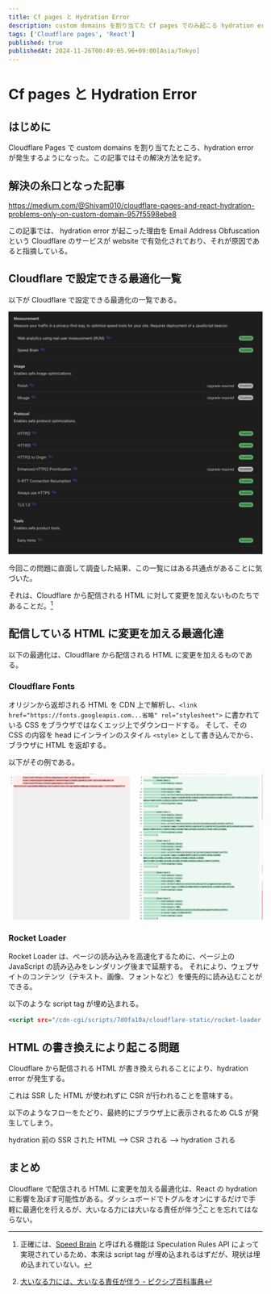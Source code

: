 ```yaml
---
title: Cf pages と Hydration Error
description: custom domains を割り当てた Cf pages でのみ起こる hydration error を討伐する方法。
tags: ['Cloudflare pages', 'React']
published: true
publishedAt: 2024-11-26T00:49:05.96+09:00[Asia/Tokyo]
---
```


# Cf pages と Hydration Error

## はじめに

Cloudflare Pages で custom domains を割り当てたところ、hydration error が発生するようになった。この記事ではその解決方法を記す。

## 解決の糸口となった記事

https://medium.com/@Shivam010/cloudflare-pages-and-react-hydration-problems-only-on-custom-domain-957f5598ebe8

この記事では、 hydration error が起こった理由を Email Address Obfuscation という Cloudflare のサービスが website で有効化されており、それが原因であると指摘している。

## Cloudflare で設定できる最適化一覧

以下が Cloudflare で設定できる最適化の一覧である。

![Cloudflare で設定できる Optimization 一覧](./cf_optimize_list.png)

今回この問題に直面して調査した結果、この一覧にはある共通点があることに気づいた。

それは、Cloudflare から配信される HTML に対して変更を加えないものたちであることだ。[^1]

[^1]: 正確には、[Speed Brain](https://developers.cloudflare.com/speed/optimization/content/speed-brain/) と呼ばれる機能は Speculation Rules API によって実現されているため、本来は script tag が埋め込まれるはずだが、現状は埋め込まれていない。

## 配信している HTML に変更を加える最適化達

以下の最適化は、Cloudflare から配信される HTML に変更を加えるものである。

### Cloudflare Fonts

オリジンから返却される HTML を CDN 上で解析し、`<link href="https://fonts.googleapis.com...省略" rel="stylesheet">` に書かれている CSS をブラウザではなくエッジ上でダウンロードする。
そして、その CSS の内容を head にインラインのスタイル `<style>` として書き込んでから、ブラウザに HTML を返却する。

以下がその例である。

![Cloudflare Fonts の例](./cf_optimize_font.png)

### Rocket Loader

Rocket Loader は、ページの読み込みを高速化するために、ページ上の JavaScript の読み込みをレンダリング後まで延期する。
それにより、ウェブサイトのコンテンツ（テキスト、画像、フォントなど）を優先的に読み込むことができる。

以下のような script tag が埋め込まれる。

```html:index.html
<script src="/cdn-cgi/scripts/7d0fa10a/cloudflare-static/rocket-loader.min.js" data-cf-settings="78debd8b89ee77d3369ad146-|49" defer></script>
```

## HTML の書き換えにより起こる問題

Cloudflare から配信される HTML が書き換えられることにより、hydration error が発生する。

これは SSR した HTML が使われずに CSR が行われることを意味する。

以下のようなフローをたどり、最終的にブラウザ上に表示されるため CLS が発生してしまう。

hydration 前の SSR された HTML --> CSR される --> hydration される

## まとめ

Cloudflare で配信される HTML に変更を加える最適化は、React の hydration に影響を及ぼす可能性がある。ダッシュボードでトグルをオンにするだけで手軽に最適化を行えるが、大いなる力には大いなる責任が伴う[^2]ことを忘れてはならない。

[^2]: [大いなる力には、大いなる責任が伴う - ピクシブ百科事典](https://dic.pixiv.net/a/%E5%A4%A7%E3%81%84%E3%81%AA%E3%82%8B%E5%8A%9B%E3%81%AB%E3%81%AF%E3%80%81%E5%A4%A7%E3%81%84%E3%81%AA%E3%82%8B%E8%B2%AC%E4%BB%BB%E3%81%8C%E4%BC%B4%E3%81%86)
